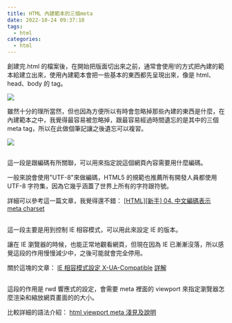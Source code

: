 ```yaml
---
title: HTML 內建範本的三個meta
date: 2022-10-24 09:37:10
tags:
  - html
categories:
  - html
---
```


創建完.html 的檔案後，在開始把版面切出來之前，通常會使用!的方式把內建的範本給建立出來，使用內建範本會把一些基本的東西都先呈現出來，像是 html、head、body 的 tag。

<!--more-->

![](https://i.imgur.com/Nm0Ll9g.png)

雖然十分的理所當然，但也因為方便所以有時會忽略掉那些內建的東西是什麼，在內建範本之中，我覺得最容易被忽略掉，跟最容易經過時間遺忘的是其中的三個 meta tag，所以在此做個筆記讓之後遺忘可以複習。

![](https://i.imgur.com/Zu9pEFi.png)

## <meta charset="UTF-8">

這一段是跟編碼有所關聯，可以用來指定說這個網頁內容需要用什麼編碼。

一般來說會使用"UTF-8"來做編碼，HTML5 的規範也推薦所有開發人員都使用 UTF-8 字符集，因為它幾乎涵蓋了世界上所有的字符跟符號。

詳細可以參考這一篇文章，我覺得還不錯：
[[HTML][新手] 04. 中文編碼表示 meta charset](https://progressbar.tw/posts/200)

## <meta http-equiv="X-UA-Compatible" content="IE=edge">

這一段主要是用到控制 IE 相容模式，可以用此來設定 IE 的版本。

讓在 IE 瀏覽器的時候，也能正常地觀看網頁，但現在因為 IE 已漸漸沒落，所以感覺這段的作用慢慢減少中，之後可能就會完全停用。

關於這塊的文章：
[IE 相容模式設定 X-UA-Compatible](https://hackercat.org/web-notes/ie-x-ua-compatible)
[<meta http-equiv="X-UA-Compatible" content="IE=edge">詳解](https://www.cnblogs.com/youpeng/p/10991144.html)

## <meta name="viewport" content="width=device-width, initial-scale=1.0">

這段的作用是 rwd 響應式的設定，會需要 meta 裡面的 viewport 來指定瀏覽器怎麼渲染和縮放網頁畫面的的大小。

比較詳細的語法介紹：
[html viewport meta 淺見及說明](https://www.fooish.com/html/meta-viewport.html)
